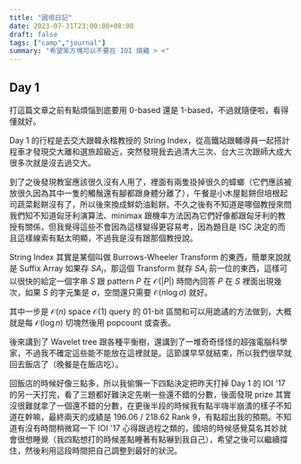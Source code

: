 ```yaml
---
title: "國培日記"
date: 2023-07-31T23:00:00+08:00
draft: false
tags: ["camp","journal"]
summary: "希望笨方塊可以不要在 IOI 燒雞 > <"
---
```


## Day 1
打這篇文章之前有點煩惱到底要用 0-based 還是 1-based，不過就隨便啦，看得懂就好。  

Day 1 的行程是去交大跟韓永楷教授的 String Index，從高鐵站跟輔導員一起搭計程車才發現交大離和選旅超級近，突然發現我去過清大三次、台大三次跟師大成大很多次就是沒去過交大。  

到了之後發現教室應該很久沒有人用了，裡面有兩隻掛掉很久的蟑螂（它們應該被放很久因為其中一隻的觸鬚還有腳都跟身體分離了），午餐是小木屋鬆餅但培根起司蔬菜鬆餅沒有了，所以後來換成鮮奶油鬆餅。不久之後有不知道是哪個教授來問我們知不知道匈牙利演算法、minimax 跟機率方法因為它們好像都跟匈牙利的教授有關係，但我覺得這些不會因為這樣變得更容易考，因為題目是 ISC 決定的而且這樣線索有點太明顯，不過我是沒有跟那個教授說。  

String Index 其實是某個叫做 Burrows-Wheeler Transform 的東西，簡單來說就是 Suffix Array 如果存 $SA_i$，那這個 Transform 就存 $SA_i$ 前一位的東西，這樣可以很快的給定一個字串 $S$ 跟 pattern $P$ 在 $\mathcal O(|P|)$ 時間內回答 $P$ 在 $S$ 裡面出現幾次，如果 $S$ 的字元集是 $\sigma$，空間還只需要 $\mathcal O(n \log \sigma)$ 就好。  

其中一步是 $\mathcal O(n)$ space $\mathcal O(1)$ query 的 01-bit 區間和可以用詭譎的方法做到，大概就是每 $\mathcal O(\log n)$ 切塊然後用 popcount 或查表。  

後來講到了 Wavelet tree 跟各種平衡樹，還講到了一堆奇奇怪怪的超強電腦科學家，不過我不確定這些能不能放在這裡就是。這節課早早就結束，所以我們很早就回去飯店了（晚餐是在飯店吃）。  
<!-- 基本上就是有關蔡孟宗教授的老闆 Farach-Colton 做資料結構做太強跑去開公司 :thinking: -->

回飯店的時候好像三點多，所以我偷懶一下四點決定把昨天打掉 Day 1 的 IOI '17 的另一天打完，看了三題都好難決定先喇一些還不錯的分數，後面發現 prize 其實沒很難就拿了一個還不錯的分數，在更後半段的時候我有點半嗨半崩潰的樣子不知道在幹嘛，最終兩天的成績是 196.06 / 218.62 Rank 9，有點超出我的預期。不知道有沒有時間稍微寫一下 IOI '17 心得跟過程之類的，國培的時候感覺莫名其妙就會很想睡覺（我四點想打的時候差點睡著有點嚇到我自己），希望之後可以繼續撐住，然後利用這段時間把自己調整到最好的狀況。  



